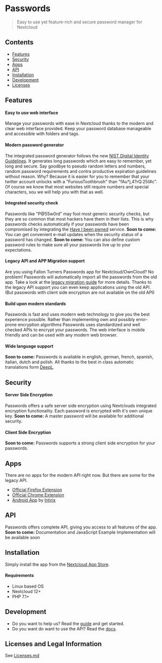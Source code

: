 # Passwords
> Easy to use yet feature-rich and secure password manager for Nextcloud

## Contents
* [Features](#features)
* [Security](#security)
* [Apps](#apps)
* [API](#api)
* [Installation](#installation)
* [Development](#development)
* [Licenses](Licenses.md)

## Features
#### Easy to use web interface
Manage your passwords with ease in Nextcloud thanks to the modern and clear web interface provided.
Keep your password database manageable and accessible with folders and tags.

#### Modern password generator
The integrated password generator follows the new [NIST Digital Identity Guidelines](https://pages.nist.gov/800-63-3/).
It generates long passwords which are easy to remember, yet long and secure.
Say goodbye to pseudo random letters and numbers, random password requirements and contra productive expiration guidelines without reason.
Why? Because it is easier for you to remember that your twitter account unlocks with a "FuriousToothbrush" than "fAu*j,4?rQ:25(#c".
Of course we know that most websites still require numbers and special characters, sou we will help you with that as well.

#### Integrated security check
Passwords like "P@55w0rd" may fool most generic security checks, but they are so common that most hackers have them in their lists.
This is why passwords checks automatically if your passwords have been compromised by integrating the [Have I been pwned](https://haveibeenpwned.com/) service.
**Soon to come:** You can get convenient e-mail updates when the security status of a password has changed.
**Soon to come:** You can also define custom password rules to make sure all your passwords live up to your expectations.

#### Legacy API and APP Migration support
Are you using Fallon Turners Passwords app for Nextcloud/OwnCloud? No problem!
Passwords will automatically import all the passwords from the old app.
Take a look at the [legacy migration guide](https://git.mdns.eu/nextcloud/passwords/wikis/Administrators/Legacy-Migration) for more details.
Thanks to the legacy API support you can even keep applications using the old API.
(But passwords with client side encryption are not available on the old API)

#### Build upon modern standards
Passwords is fast and uses modern web technology to give you the best experience possible.
Rather than implementing own and possibly error-prone encryption algorithms Passwords uses standardized and well checked APIs to encrypt your passwords.
The web interface is mobile friendly and can be used with any modern web browser.

#### Wide language support
**Soon to come:** Passwords is available in english, german, french, spanish, italian, dutch and polish.
All thanks to the best in class automatic translations form [DeepL](https://www.deepl.com/translator).

## Security
#### Server Side Encryption
Passwords offers a safe server side encryption using Nextclouds integrated encryption functionality.
Each password is encrypted with it's own unique key.
**Soon to come:** A master password will be available for additional security.

#### Client Side Encryption
**Soon to come:** Passwords supports a strong client side encryption for your passwords.

## Apps
There are no apps for the modern API right now. But there are some for the legacy API.
* [Official Firefox Extension](https://addons.mozilla.org/firefox/addon/nextcloud-passwords/)
* [Official Chrome Extension](https://github.com/marius-wieschollek/passwords-webextension/wiki/chromium-builds)
* [Android App](https://play.google.com/store/apps/details?id=com.intirix.cloudpasswordmanager) by [Intirix](https://github.com/intirix/cloudpasswordmanager)

## API
Passwords offers complete API, giving you access to all features of the app.
**Soon to come:** Documentation and JavaScript Example Implementation will be available soon

## Installation
Simply install the app from the [Nextcloud App Store](https://apps.nextcloud.com/apps/passwords).

#### Requirements
* Linux based OS
* Nextcloud 12+
* PHP 7.1+

## Development
* Do you want to help us? Read the [guide](CONTRIBUTING.md) and get started.
* Do you want do want to use the API? Read the [docs](https://git.mdns.eu/nextcloud/passwords/wikis/home#developers).

## Licenses and Legal Information
See [Licenses.md](Licenses.md)